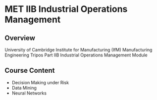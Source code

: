 # MET IIB Industrial Operations Management
## Overview
University of Cambridge Institute for Manufacturing (IfM) Manufacturing Engineering Tripos Part IIB Industrial Operations Management Module

## Course Content
* Decision Making under Risk
* Data Mining
* Neural Networks
